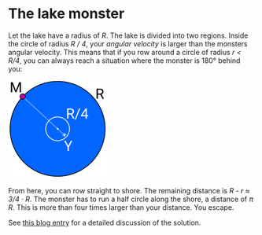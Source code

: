# The lake monster

Let the lake have a radius of *R*. The lake is divided into two regions. Inside
the circle of radius *R / 4*, your *angular velocity* is larger than the
monsters angular velocity. This means that if you row around a circle of radius
*r < R/4*, you can always reach a situation where the monster is 180° behind
you:

![Starting point for your escape](solution.png)

From here, you can row straight to shore. The remaining distance is *R - r ≈
3/4 · R*. The monster has to run a half circle along the shore, a distance of
*π R*. This is more than four times larger than your distance. You escape.


See [this blog entry](http://datagenetics.com/blog/october12013/index.html) for
a detailed discussion of the solution.
